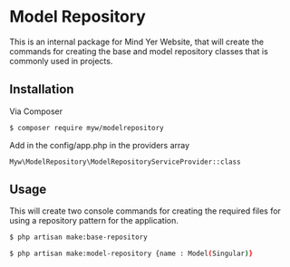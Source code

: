 # Model Repository

This is an internal package for Mind Yer Website, that will create the commands for creating the base and model repository classes that is commonly used in projects.

## Installation

Via Composer

``` bash
$ composer require myw/modelrepository
```

Add in the config/app.php in the providers array

```
Myw\ModelRepository\ModelRepositoryServiceProvider::class
```

## Usage

This will create two console commands for creating the required files for using a repository pattern for the application.

``` bash
$ php artisan make:base-repository
```

``` bash
$ php artisan make:model-repository {name : Model(Singular)}
```
